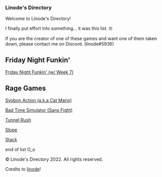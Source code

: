 ### Linode's Directory

Welcome to Linode's Directory!

I finally put effort into something... it was this list. 🤓

If you are the creator of one of these games and want one of them taken down, please contact me on Discord. (linode#5936)

Friday Night Funkin'
---------------------

[Friday Night Funkin' (w/ Week 7)](/funkin/index.html)

Rage Games
---------------------

[Syobon Action (a.k.a Cat Mario)](/syobon-action/index.html)

[Bad Time Simulator (Sans Fight)](/bad-time-simulator/index.html)

[Tunnel Rush](/funkin/index.html)

[Slope](/slope/index.html)

[Stack](/stack/index.html)

end of list O_o


© Linode's Directory 2022. All rights reserved.

Credits to [linode](https://github.com/lin0de)!
